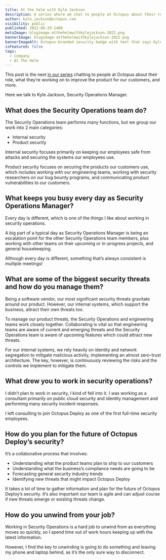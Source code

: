 ```yaml
---
title: At the helm with Kyle Jackson
description: A series where we chat to people at Octopus about their role, what they’re working on to improve the product, and more. Hear from Kyle Jackson, Security Operations Manager.
author: kyle.jackson@octopus.com
visibility: public
published: 2022-08-29-1400
metaImage: blogimage-atthehelmwithkylejackson-2022.png
bannerImage: blogimage-atthehelmwithkylejackson-2022.png
bannerImageAlt: Octopus-branded security badge with text that says Kyle Jackson, Security Operations Manager, above the silhouette of a man.
isFeatured: false
tags: 
  - Company
  - At The Helm
---
```


This post is the next [in our series](https://octopus.com/blog/tag/At%20The%20Helm) chatting to people at Octopus about their role, what they’re working on to improve the product for our customers, and more.

Here we talk to Kyle Jackson, Security Operations Manager.

## What does the Security Operations team do?

The Security Operations team performs many functions, but we group our work into 2 main categories:

- Internal security
- Product security

Internal security focuses primarily on keeping our employees safe from attacks and securing the systems our employees use. 

Product security focuses on securing the products our customers use, which includes working with our engineering teams, working with security researchers on our bug bounty programs, and communicating product vulnerabilities to our customers.

## What keeps you busy every day as Security Operations Manager?

Every day is different, which is one of the things I like about working in security operations.

A big part of a typical day as Security Operations Manager is being an escalation point for the other Security Operations team members, plus working with other teams on their upcoming or in-progress projects, and general housekeeping.

Although every day is different, something that’s always consistent is multiple meetings!

## What are some of the biggest security threats and how do you manage them?

Being a software vendor, our most significant security threats gravitate around our product. However, our internal systems, which support the business, attract their own threats too.

To manage our product threats, the Security Operations and engineering teams work closely together. Collaborating is vital so that engineering teams are aware of current and emerging threats and the Security Operations team is aware of upcoming features which could attract new threats.

For our internal systems, we rely heavily on identity and network segregation to mitigate malicious activity, implementing an almost zero-trust architecture. The key, however, is continuously reviewing the risks and the controls we implement to mitigate them.

## What drew you to work in security operations?

I didn’t plan to work in security, I kind of fell into it. I was working as a consultant primarily on public cloud security and identity management and performing many security incident responses. 

I left consulting to join Octopus Deploy as one of the first full-time security employees.

## How do you plan for the future of Octopus Deploy’s security?

It’s a collaborative process that involves:

- Understanding what the product teams plan to ship to our customers
- Understanding what the business’s compliance needs are going to be
- Forecasting general security industry trends
- Identifying new threats that might impact Octopus Deploy

It takes a lot of time to gather information and plan for the future of Octopus Deploy’s security. It’s also important our team is agile and can adjust course if new threats emerge or existing threats change.

## How do you unwind from your job?

Working in Security Operations is a hard job to unwind from as everything moves so quickly, so I spend time out of work hours keeping up with the latest information.

However, I find the key to unwinding is going to do something and leaving my phone and laptop behind, as it’s the only sure way to disconnect.